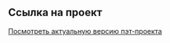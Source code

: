 ## Ссылка на проект

[Посмотреть актуальную версию пэт-проекта](https://todoapp-rust-two.vercel.app/)

